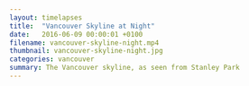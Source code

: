 ```yaml
---
layout: timelapses
title:  "Vancouver Skyline at Night"
date:   2016-06-09 00:00:01 +0100
filename: vancouver-skyline-night.mp4
thumbnail: vancouver-skyline-night.jpg
categories: vancouver
summary: The Vancouver skyline, as seen from Stanley Park
---
```

